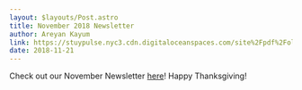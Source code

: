 ```yaml
---
layout: $layouts/Post.astro
title: November 2018 Newsletter
author: Areyan Kayum
link: https://stuypulse.nyc3.cdn.digitaloceanspaces.com/site%2Fpdf%2Fold_pdfs%2F2018_november.pdf
date: 2018-11-21
---
```


Check out our November Newsletter [here](https://stuypulse.nyc3.cdn.digitaloceanspaces.com/site%2Fpdf%2Fold_pdfs%2F2018_november.pdf)! Happy Thanksgiving!
